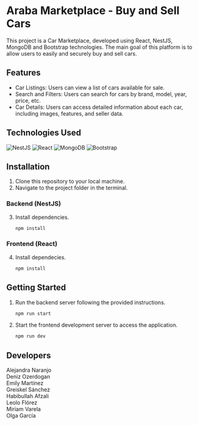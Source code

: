 # Araba Marketplace - Buy and Sell Cars

This project is a Car Marketplace, developed using React, NestJS, MongoDB and Bootstrap technologies. The main goal of this platform is to allow users to easily and securely buy and sell cars.

## Features

- Car Listings: Users can view a list of cars available for sale.
- Search and Filters: Users can search for cars by brand, model, year, price, etc.
- Car Details: Users can access detailed information about each car, including images, features, and seller data.

## Technologies Used

![NestJS](https://img.shields.io/badge/nestjs-%23E0234E.svg?style=for-the-badge&logo=nestjs&logoColor=white)
![React](https://img.shields.io/badge/react-%2320232a.svg?style=for-the-badge&logo=react&logoColor=%2361DAFB)
![MongoDB](https://img.shields.io/badge/MongoDB-%234ea94b.svg?style=for-the-badge&logo=mongodb&logoColor=white)
![Bootstrap](https://img.shields.io/badge/bootstrap-%238511FA.svg?style=for-the-badge&logo=bootstrap&logoColor=white)

## Installation

1. Clone this repository to your local machine.
2. Navigate to the project folder in the terminal.

### Backend (NestJS)

3. Install dependencies.
   
   ```sh
   npm install
   ```

### Frontend (React)

4. Install dependecies.
   
    ```sh
    npm install
    ```


## Getting Started

1. Run the backend server following the provided instructions.
   
   ```sh
   npm run start
   ```
3. Start the frontend development server to access the application.
   
    ```sh
    npm run dev
    ```
 
   

## Developers

Alejandra Naranjo <br>
Deniz Ozerdogan  <br>
Emily Martínez <br>
Greiskel Sánchez <br>
Habibullah Afzali <br>
Leolo Flórez <br>
Miriam Varela <br>
Olga García



